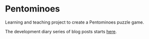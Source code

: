 # Pentominoes

Learning and teaching project to create a Pentominoes puzzle game. 

The development diary series of blog posts starts [here](http://commandshift.co.uk/blog/2016/06/06/pentominoes_part_one/).